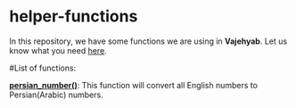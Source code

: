 # helper-functions
In this repository, we have some functions we are using in **Vajehyab**. Let us know what you need [here](https://github.com/vajeyyab/combination/issues).

#List of functions:

[**persian_number()**](https://github.com/Vajehyab/helper-functions/blob/master/persian_numbers.php): This function will convert all English numbers to Persian(Arabic) numbers.
